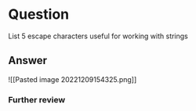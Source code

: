 # Question
List 5 escape characters useful for working with strings
## Answer
![[Pasted image 20221209154325.png]]
### Further review
